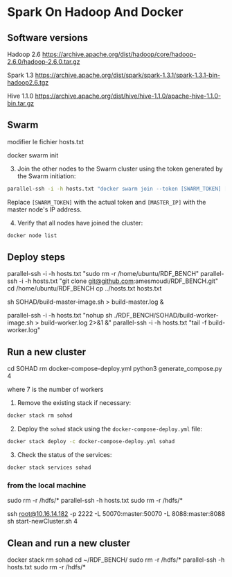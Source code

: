 # Spark On Hadoop And Docker
## Software versions
Hadoop 2.6
https://archive.apache.org/dist/hadoop/core/hadoop-2.6.0/hadoop-2.6.0.tar.gz

Spark 1.3
https://archive.apache.org/dist/spark/spark-1.3.1/spark-1.3.1-bin-hadoop2.6.tgz

Hive 1.1.0
https://archive.apache.org/dist/hive/hive-1.1.0/apache-hive-1.1.0-bin.tar.gz

## Swarm 
modifier le fichier hosts.txt 

docker swarm init

3. Join the other nodes to the Swarm cluster using the token generated by the Swarm initiation:

```bash
parallel-ssh -i -h hosts.txt "docker swarm join --token [SWARM_TOKEN] [MASTER_IP]:2377"
```
Replace `[SWARM_TOKEN]` with the actual token and `[MASTER_IP]` with the master node's IP address.

4. Verify that all nodes have joined the cluster:

```bash
docker node list
```





## Deploy steps


parallel-ssh -i -h hosts.txt "sudo rm -r /home/ubuntu/RDF_BENCH"
parallel-ssh -i -h hosts.txt "git clone git@github.com:amesmoudi/RDF_BENCH.git"
cd /home/ubuntu/RDF_BENCH
cp ../hosts.txt hosts.txt 

sh SOHAD/build-master-image.sh > build-master.log &


parallel-ssh -i -h hosts.txt "nohup sh ./RDF_BENCH/SOHAD/build-worker-image.sh > build-worker.log 2>&1 &"
parallel-ssh -i -h hosts.txt "tail -f build-worker.log"

## Run a new cluster
cd SOHAD
rm docker-compose-deploy.yml
python3 generate_compose.py 4

where 7 is the number of workers


1. Remove the existing stack if necessary:

```bash
docker stack rm sohad
```

2. Deploy the `sohad` stack using the `docker-compose-deploy.yml` file:

```bash
docker stack deploy -c docker-compose-deploy.yml sohad
```

3. Check the status of the services:

```bash
docker stack services sohad
```

### from the local machine
sudo rm -r /hdfs/*
parallel-ssh -h hosts.txt sudo rm -r /hdfs/*

ssh root@10.16.14.182 -p 2222 -L 50070:master:50070 -L 8088:master:8088
sh start-newCluster.sh 4





## Clean and run a new cluster
docker stack rm sohad
cd ~/RDF_BENCH/
sudo rm -r /hdfs/*
parallel-ssh -h hosts.txt sudo rm -r /hdfs/*






